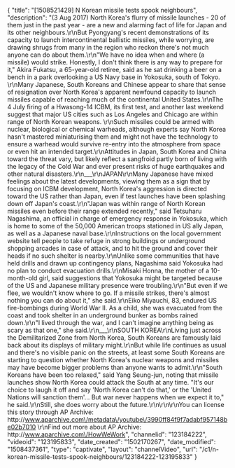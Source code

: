 {
    "title": "[1508521429] N Korean missile tests spook neighbours",
    "description": "(3 Aug 2017) North Korea's flurry of missile launches - 20 of them just in the past year - are a new and alarming fact of life for Japan and its other neighbours.\r\nBut Pyongyang's recent demonstrations of its capacity to launch intercontinental ballistic missiles, while worrying, are drawing shrugs from many in the region who reckon there's not much anyone can do about them.\r\n\"We have no idea when and where (a missile) would strike. Honestly, I don't think there is any way to prepare for it,\" Akira Fukatsu, a 65-year-old retiree, said as he sat drinking a beer on a bench in a park overlooking a US Navy base in Yokosuka, south of Tokyo. \r\nMany Japanese, South Koreans and Chinese appear to share that sense of resignation over North Korea's apparent newfound capacity to launch missiles capable of reaching much of the continental United States.\r\nThe 4 July firing of a Hwasong-14 ICBM, its first test, and another last weekend suggest that major US cities such as Los Angeles and Chicago are within range of North Korean weapons. \r\nSuch missiles could be armed with nuclear, biological or chemical warheads, although experts say North Korea hasn't mastered miniaturising them and might not have the technology to ensure a warhead would survive re-entry into the atmosphere from space or even hit an intended target.\r\nAttitudes in Japan, South Korea and China toward the threat vary, but likely reflect a sangfroid partly born of living with the legacy of the Cold War and ever present risks of huge earthquakes and other natural disasters.\r\n___\r\nJAPAN\r\nMany Japanese have mixed feelings about the latest developments, viewing them as a sign that by focusing on ICBM development, North Korea's aggression is directed toward the US rather than Japan, even if test launches have been splashing down off Japan's coast.\r\n\"Japan was within range of North Korean missiles even before their range extended recently,\" said Tetsuharu Nagashima, an official in charge of emergency response in Yokosuka, which is home to some of the 50,000 American troops stationed in US ally Japan, as well as a Japanese naval base.\r\nInstructions on the local government website tell people to take refuge in strong buildings or underground shopping arcades in case of attack, and to hit the ground and cover their heads if no such shelter is nearby.\r\nUnlike some communities that have held drills and drawn up contingency plans, Nagashima said Yokosuka had no plan to conduct evacuation drills.\r\nMisaki Honna, the mother of a 10-month-old girl, said suggestions that Yokosuka might be targeted because of the US and Japanese military presence were troubling.\r\n\"But even if we flee, we wouldn't know where to go. If a missile strikes, there's almost nothing you can do about it,\" she said.\r\nEiko Miyauchi, 83, endured US fire-bombings during World War II. As a child, she was evacuated from the coast and took shelter in an underground bunker as bombs rained down.\r\n\"I lived through the war, and I can't imagine anything being as scary as that one,\" she said.\r\n___\r\nSOUTH KOREA\r\nLiving just across the Demilitarized Zone from North Korea, South Koreans are famously laid back about its displays of military might.\r\nBut while life continues as usual and there's no visible panic on the streets, at least some South Koreans are starting to question whether North Korea's nuclear weapons and missiles may have become bigger problems than anyone wants to admit.\r\n\"South Koreans have been too relaxed,\" said Yang Seung-jun, noting that missile launches show North Korea could attack the South at any time. \"It's our choice to laugh it off and say 'North Korea can't do that,' or the 'United Nations will sanction them'... But war never happens when we expect it to,\" he said.\r\nStill, she does worry about the future.\r\n\r\n\r\nYou can license this story through AP Archive: http:\/\/www.aparchive.com\/metadata\/youtube\/3990ff84f9f7adabf957148be02b7010 \r\nFind out more about AP Archive: http:\/\/www.aparchive.com\/HowWeWork",
    "channelid": "123184222",
    "videoid": "123195833",
    "date_created": "1502170267",
    "date_modified": "1508437361",
    "type": "captivate",
    "layout": "channelVideo",
    "url": "\/c1\/n-korean-missile-tests-spook-neighbours\/123184222-123195833"
}